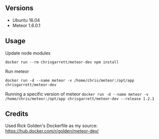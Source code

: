 ## Versions
- Ubuntu 16.04
- Meteor 1.6.0.1

## Usage

Update node modules

`docker run --rm chrisgarrett/meteor-dev npm install`

Run meteor

`docker run -d --name meteor -v /home/chris/meteor:/opt/app chrisgarrett/meteor-dev`

Running a specific version of meteor
`docker run -d --name meteor -v /home/chris/meteor:/opt/app chrisgarrett/meteor-dev --release 1.2.1`

## Credits

Used Rick Golden's Dockerfile as my source: https://hub.docker.com/r/golden/meteor-dev/
